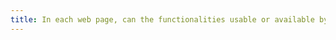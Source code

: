 ```yaml
---
title: In each web page, can the functionalities usable or available by means of a [complex gesture](#complex-gestures-and-simple-gestures) also be available by means of a [simple gesture](# complex-gestures-and-simple-gestures) (excluding special cases)?
---
```

